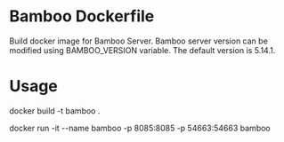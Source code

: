# Bamboo Dockerfile
Build docker image for Bamboo Server. Bamboo server version can be modified using BAMBOO_VERSION variable. The default version is 5.14.1.
# Usage 
docker build -t bamboo .

docker run -it --name bamboo -p 8085:8085 -p 54663:54663 bamboo
